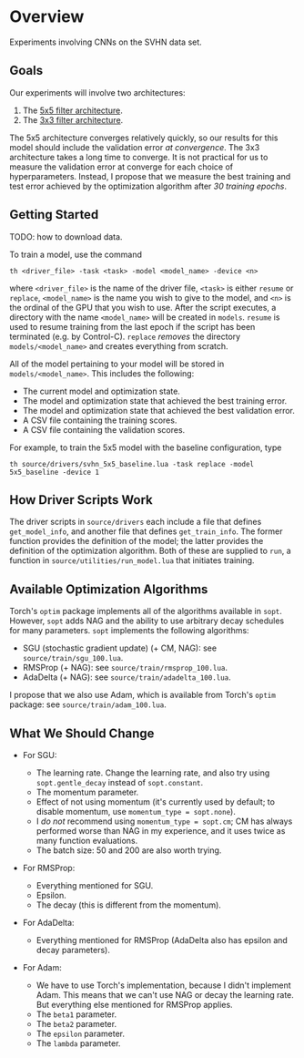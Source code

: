 <!--
  ** File Name: README.md
  ** Author:    Aditya Ramesh
  ** Date:      05/08/2015
  ** Contact:   _@adityaramesh.com
-->

# Overview

Experiments involving CNNs on the SVHN data set.

## Goals

Our experiments will involve two architectures:

  1. The [5x5 filter architecture](source/modeles/cnn_5x5.lua).
  2. The [3x3 filter architecture](source/modeles/cnn_3x3.lua).

The 5x5 architecture converges relatively quickly, so our results for this model
should include the validation error *at convergence*. The 3x3 architecture takes
a long time to converge. It is not practical for us to measure the validation
error at converge for each choice of hyperparameters. Instead, I propose that we
measure the best training and test error achieved by the optimization algorithm
after *30 training epochs*.

## Getting Started

TODO: how to download data.

To train a model, use the command

	th <driver_file> -task <task> -model <model_name> -device <n>

where `<driver_file>` is the name of the driver file, `<task>` is either
`resume` or `replace`, `<model_name>` is the name you wish to give to the model,
and `<n>` is the ordinal of the GPU that you wish to use. After the script
executes, a directory with the name `<model_name>` will be created in `models`.
`resume` is used to resume training from the last epoch if the script has been
terminated (e.g. by Control-C). `replace` *removes* the directory
`models/<model_name>` and creates everything from scratch.

All of the model pertaining to your model will be stored in
`models/<model_name>`. This includes the following:

  - The current model and optimization state.
  - The model and optimization state that achieved the best training error.
  - The model and optimization state that achieved the best validation error.
  - A CSV file containing the training scores.
  - A CSV file containing the validation scores.

For example, to train the 5x5 model with the baseline configuration, type

	th source/drivers/svhn_5x5_baseline.lua -task replace -model 5x5_baseline -device 1

## How Driver Scripts Work

The driver scripts in `source/drivers` each include a file that defines
`get_model_info`, and another file that defines `get_train_info`. The former
function provides the definition of the model; the latter provides the
definition of the optimization algorithm. Both of these are supplied to `run`, a
function in `source/utilities/run_model.lua` that initiates training.

## Available Optimization Algorithms

Torch's `optim` package implements all of the algorithms available in `sopt`.
However, `sopt` adds NAG and the ability to use arbitrary decay schedules for
many parameters. `sopt` implements the following algorithms:

  - SGU (stochastic gradient update) (+ CM, NAG): see `source/train/sgu_100.lua`.
  - RMSProp (+ NAG): see `source/train/rmsprop_100.lua`.
  - AdaDelta (+ NAG): see `source/train/adadelta_100.lua`.

I propose that we also use Adam, which is available from Torch's `optim`
package: see `source/train/adam_100.lua`.

## What We Should Change

- For SGU:
  - The learning rate. Change the learning rate, and also try using
  `sopt.gentle_decay` instead of `sopt.constant`.
  - The momentum parameter.
  - Effect of not using momentum (it's currently used by default; to disable
  momentum, use `momentum_type = sopt.none`).
  - I *do not* recommend using `momentum_type = sopt.cm`; CM has always
  performed worse than NAG in my experience, and it uses twice as many function
  evaluations.
  - The batch size: 50 and 200 are also worth trying.

- For RMSProp:
  - Everything mentioned for SGU.
  - Epsilon.
  - The decay (this is different from the momentum).

- For AdaDelta:
  - Everything mentioned for RMSProp (AdaDelta also has epsilon and decay
  parameters).

- For Adam:
  - We have to use Torch's implementation, because I didn't implement Adam. This
  means that we can't use NAG or decay the learning rate. But everything else
  mentioned for RMSProp applies.
  - The `beta1` parameter.
  - The `beta2` parameter.
  - The `epsilon` parameter.
  - The `lambda` parameter.
